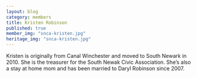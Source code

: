 ```yaml
---
layout: blog
category: members
title: Kristen Robinson
published: true
member_img: "snca-kristen.jpg"
heritage_img: "snca-kristen.jpg"
---
```


Kristen is originally from Canal Winchester and moved to South Newark in 2010.  She is the treasurer for the South Newak Civic Association.  She’s also a stay at home mom and has been married to Daryl Robinson since 2007.